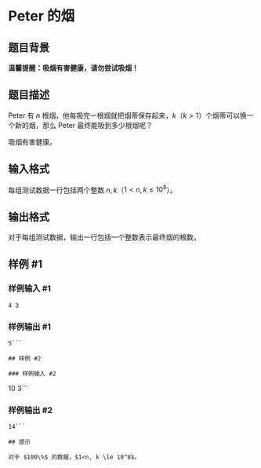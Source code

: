 # Peter 的烟

## 题目背景

**温馨提醒：吸烟有害健康，请勿尝试吸烟！**

## 题目描述

Peter 有 $n$ 根烟，他每吸完一根烟就把烟蒂保存起来，$k$（$k>1$）个烟蒂可以换一个新的烟，那么 Peter 最终能吸到多少根烟呢？

吸烟有害健康。

## 输入格式

每组测试数据一行包括两个整数 $n, k$（$1 < n, k \le 10^8$）。


## 输出格式

对于每组测试数据，输出一行包括一个整数表示最终烟的根数。


## 样例 #1

### 样例输入 #1
```
4 3
```

### 样例输出 #1

```
5```

## 样例 #2

### 样例输入 #2
```
10 3```

### 样例输出 #2

```
14```

## 提示

对于 $100\%$ 的数据，$1<n, k \le 10^8$。

